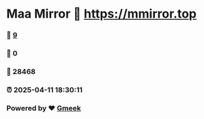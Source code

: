 # Maa Mirror :link: https://mmirror.top 
### :page_facing_up: [9](https://mmirror.top/tag.html) 
### :speech_balloon: 0 
### :hibiscus: 28468 
### :alarm_clock: 2025-04-11 18:30:11 
### Powered by :heart: [Gmeek](https://github.com/Meekdai/Gmeek)
